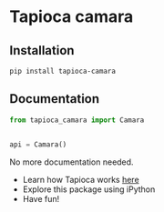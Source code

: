 # Tapioca camara

## Installation
```
pip install tapioca-camara
```

## Documentation
``` python
from tapioca_camara import Camara


api = Camara()

```

No more documentation needed.

- Learn how Tapioca works [here](http://tapioca-wrapper.readthedocs.org/en/stable/quickstart.html)
- Explore this package using iPython
- Have fun!
